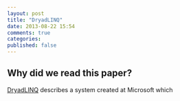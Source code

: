 ```yaml
---
layout: post
title: "DryadLINQ"
date: 2013-08-22 15:54
comments: true
categories: 
published: false
---
```


## Why did we read this paper?

[DryadLINQ]() describes a system created at Microsoft which 